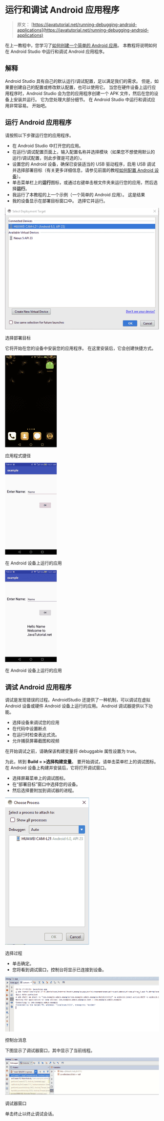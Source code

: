 # 运行和调试 Android 应用程序

> 原文： [https://javatutorial.net/running-debugging-android-applications](https://javatutorial.net/running-debugging-android-applications)

在上一教程中，您学习了[如何创建一个简单的 Android 应用](https://javatutorial.net/creating-simple-android-app)。 本教程将说明如何在 Android Studio 中运行和调试 Android 应用程序。

## **解释**

Android Studio 具有自己的默认运行/调试配置，足以满足我们的需求。 但是，如果要创建自己的配置或修改默认配置，也可以使用它。 当您在硬件设备上运行应用程序时，Android Studio 会为您的应用程序创建一个 APK 文件，然后在您的设备上安装并运行。 它为您处理大部分细节。 在 Android Studio 中运行和调试应用非常容易。 开始吧。

## **运行 Android 应用程序**

请按照以下步骤运行您的应用程序。

*   在 Android Studio 中打开您的应用。
*   在运行/调试配置页面上，输入配置名称并选择模块（如果您不想使用默认的运行/调试配置，则此步骤是可选的）。
*   设置您的 Android 设备，确保已安装适当的 USB 驱动程序，启用 USB 调试并选择部署目标（有关更多详细信息，请参见前面的教程[如何配置 Android 设备](https://javatutorial.net/connect-android-device-android-studio)）。
*   单击菜单栏上的**运行**图标，或通过右键单击根文件夹来运行您的应用，然后选择**运行**。
*   我运行了本教程的上一个示例（一个简单的 Android 应用）。 这是结果
*   我的设备显示在部署目标窗口中。 选择它并运行。

![Select Deployment Target](img/ca86050add6969be6166c9e633f0af60.jpg)

选择部署目标

它将开始在您的设备中安装您的应用程序。 在这里安装后，它会创建快捷方式。

![App shortcut](img/951867aa72338427bbd5f1d487f1dfbb.jpg)

应用程式捷径

![App running on Android device](img/f7e4aaaf92139fdda4f0ea49efa04c90.jpg)

在 Android 设备上运行的应用

![App running on Android device](img/b04c66a22147f6ddb46dc4868baf576c.jpg)

在 Android 设备上运行的应用

## **调试 Android 应用程序**

调试是发现错误的过程。AndroidStudio 还提供了一种机制，可以调试在虚拟 Android 设备或硬件 Android 设备上运行的应用。 Android 调试器提供以下功能。

*   选择设备来调试您的应用
*   在代码中设置断点
*   在运行时检查表达式流。
*   允许捕获屏幕截图和视频

在开始调试之前，请确保该构建变量将 debuggable 属性设置为 true。

为此，转到 **Build = &gt;选择构建变量**。 要开始调试，请单击菜单栏上的调试图标。 在 Android 设备上构建并安装后，它将打开调试窗口。

*   选择屏幕菜单上的调试图标。
*   在“部署目标”窗口中选择您的设备。
*   然后选择要附加到调试器的进程。

![Choose process](img/8d0d75e7d4784e6792d36883f46edfef.jpg)

选择过程

*   单击确定。
*   您将看到调试窗口，控制台将显示已连接到设备。

![Console message](img/6d3370469ffe1642cc495e930a706505.jpg)

控制台消息

下图显示了调试器窗口，其中显示了当前线程。

![Debugger window](img/1a83a4f3518f52386ffb5e104e34c283.jpg)

调试器窗口

单击终止以终止调试会话。